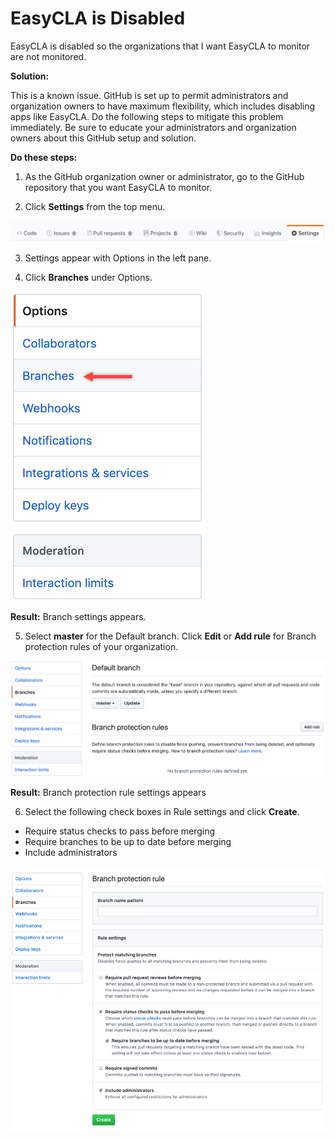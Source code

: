 # EasyCLA is Disabled

EasyCLA is disabled so the organizations that I want EasyCLA to monitor are not monitored.

**Solution:**

This is a known issue. GitHub is set up to permit administrators and organization owners to have maximum flexibility, which includes disabling apps like EasyCLA. Do the following steps to mitigate this problem immediately. Be sure to educate your administrators and organization owners about this GitHub setup and solution.

**Do these steps:**

1. As the GitHub organization owner or administrator, go to the GitHub repository that you want EasyCLA to monitor.

2. Click **Settings** from the top menu.

![CLA GitHub Repository Settings](../../../.gitbook/assets/cla-github-repository-settings.png)

3. Settings appear with Options in the left pane.

4. Click **Branches** under Options.

![CLA GitHub Options](../../../.gitbook/assets/cla-github-options.png)

**Result:** Branch settings appears.

5. Select **master** for the Default branch. Click **Edit** or **Add rule** for Branch protection rules of your organization.

![CLA GitHub branch Add Rule](../../../.gitbook/assets/cla-github-branch-add-rule.png)

**Result:** Branch protection rule settings appears

6. Select the following check boxes in Rule settings and click **Create**.

* Require status checks to pass before merging
* Require branches to be up to date before merging
* Include administrators

![CLA GitHub Branch Protection Rule](../../../.gitbook/assets/cla-github-branch-protection-rule.png)


